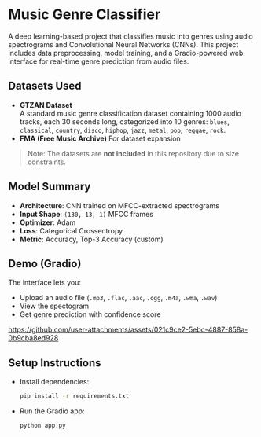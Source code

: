 # Music Genre Classifier

A deep learning-based project that classifies music into genres using audio spectrograms and Convolutional Neural Networks (CNNs). This project includes data preprocessing, model training, and a Gradio-powered web interface for real-time genre prediction from audio files.

## Datasets Used

- **GTZAN Dataset**  
  A standard music genre classification dataset containing 1000 audio tracks, each 30 seconds long, categorized into 10 genres:
  `blues`, `classical`, `country`, `disco`, `hiphop`, `jazz`, `metal`, `pop`, `reggae`, `rock`.
- **FMA (Free Music Archive)**
  For dataset expansion

> Note: The datasets are **not included** in this repository due to size constraints.

## Model Summary

- **Architecture**: CNN trained on MFCC-extracted spectrograms
- **Input Shape**: `(130, 13, 1)` MFCC frames
- **Optimizer**: Adam
- **Loss**: Categorical Crossentropy
- **Metric**: Accuracy, Top-3 Accuracy (custom)

## Demo (Gradio)

The interface lets you:
- Upload an audio file (`.mp3`, `.flac`, `.aac`, `.ogg`, `.m4a`, `.wma`, `.wav`)
- View the spectogram
- Get genre prediction with confidence score

https://github.com/user-attachments/assets/021c9ce2-5ebc-4887-858a-0b9cba8ed928

## Setup Instructions

- Install dependencies:
  ```bash
  pip install -r requirements.txt
- Run the Gradio app:
  ```bash
  python app.py
